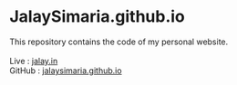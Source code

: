 # JalaySimaria.github.io
This repository contains the code of my personal website.
<br><br>
Live : <a href="http://jalay.in/">jalay.in</a>
<br>
GitHub : <a href="http://jalaysimaria.github.io/">jalaysimaria.github.io</a>

